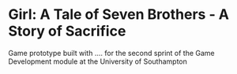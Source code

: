 # Girl: A Tale of Seven Brothers - A Story of Sacrifice

Game prototype built with .... for the second sprint of the Game Development module at the University of Southampton 
